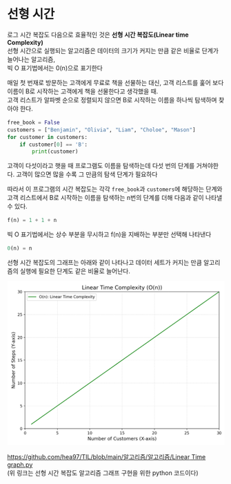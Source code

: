 # 선형 시간

로그 시간 복잡도 다음으로 효율적인 것은 **선형 시간 복잡도(Linear time Complexity)**  
선형 시간으로 실행되는 알고리즘은 데이터의 크기가 커지는 만큼 같은 비율로 단계가 늘어나는 알고리즘,   
빅 O 표기법에서는 0(n)으로 표기한다

매일 첫 번재로 방문하는 고객에게 무료로 책을 선물하는 대신, 고객 리스트를 훑어 보다 이름이 B로 시작하는 고객에게 책을 선물한다고 생각했을 때.  
고객 리스트가 알파벳 순으로 정렬되지 않으면 B로 시작하는 이름을 하나씩 탐색하며 찾아야 한다.

```python
free_book = False
customers = ["Benjamin", "Olivia", "Liam", "Choloe", "Mason"]
for customer in customers:
	if customer[0] == 'B':
		print(customer)
```

고객이 다섯이라고 햇을 때 프로그램도 이름을 탐색하는데 다섯 번의 단계를 거쳐야한다. 고객이 많으면 많을 수록 그 만큼의 탐색 단계가 필요하다

따라서 이 프로그램의 시간 복잡도는 각각 `free_book`과 `customers`에 해당하는 단계와 고객 리스트에서 B로 시작하는 이름을 탐색하는 n번의 단계를 더해 다음과 같이 나타낼 수 있다.

```python
f(n) = 1 + 1 + n
```

빅 O 표기법에서는 상수 부분을 무시하고 f(n)을 지배하는 부분만 선택해 나타낸다

```python
0(n) = n
```

선형 시간 복잡도의 그래프는 아래와 같이 나타나고 데이터 세트가 커지는 만큼 알고리즘의 실행에 필요한 단계도 같은 비율로 늘어난다.

![선형 시간](https://github.com/hea97/TIL/blob/main/%EC%95%8C%EA%B3%A0%EB%A6%AC%EC%A6%98/%EC%95%8C%EA%B3%A0%EB%A6%AC%EC%A6%98/%EC%84%A0%ED%98%95%20%EC%8B%9C%EA%B0%84.png)

[https://github.com/hea97/TIL/blob/main/알고리즘/알고리즘/Linear Time graph.py](https://github.com/hea97/TIL/blob/main/%EC%95%8C%EA%B3%A0%EB%A6%AC%EC%A6%98/%EC%95%8C%EA%B3%A0%EB%A6%AC%EC%A6%98/Linear%20Time%20graph.py)  
(위 링크는 선형 시간 복잡도 알고리즘 그래프 구현을 위한 python 코드이다)
